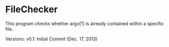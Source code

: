 FileChecker
===========

This program checks whether argv[1] is already contained within a specific file.

Versions:
v0.1: Initial Commit (Dec. 17, 2013)

